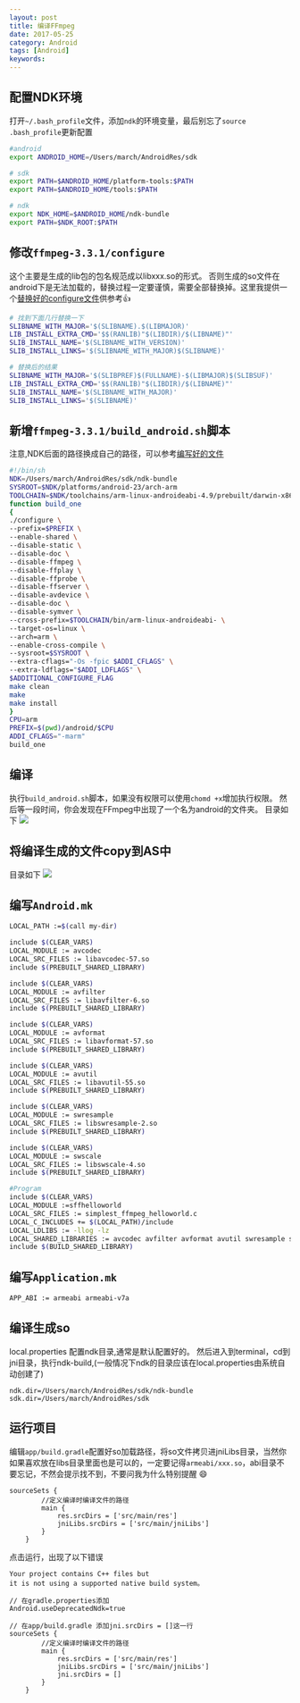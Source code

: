 ```yaml
---
layout: post
title: 编译FFmpeg
date: 2017-05-25
category: Android
tags: [Android]
keywords:
---
```


## 配置NDK环境
打开`~/.bash_profile`文件，添加`ndk`的环境变量，最后别忘了`source .bash_profile`更新配置

```bash
#android
export ANDROID_HOME=/Users/march/AndroidRes/sdk

# sdk
export PATH=$ANDROID_HOME/platform-tools:$PATH
export PATH=$ANDROID_HOME/tools:$PATH

# ndk
export NDK_HOME=$ANDROID_HOME/ndk-bundle
export PATH=$NDK_ROOT:$PATH
```



## 修改`ffmpeg-3.3.1/configure`
这个主要是生成的lib包的包名规范成以libxxx.so的形式。 否则生成的so文件在android下是无法加载的，替换过程一定要谨慎，需要全部替换掉。这里我提供一个[替换好的configure文件](https://github.com/chendongMarch/FFmpegAndroidSupport/blob/master/backups/configure)供参考:thumbsup:

```bash
# 找到下面几行替换一下
SLIBNAME_WITH_MAJOR='$(SLIBNAME).$(LIBMAJOR)'
LIB_INSTALL_EXTRA_CMD='$$(RANLIB)"$(LIBDIR)/$(LIBNAME)"'
SLIB_INSTALL_NAME='$(SLIBNAME_WITH_VERSION)'
SLIB_INSTALL_LINKS='$(SLIBNAME_WITH_MAJOR)$(SLIBNAME)'

# 替换后的结果
SLIBNAME_WITH_MAJOR='$(SLIBPREF)$(FULLNAME)-$(LIBMAJOR)$(SLIBSUF)'
LIB_INSTALL_EXTRA_CMD='$$(RANLIB)"$(LIBDIR)/$(LIBNAME)"'
SLIB_INSTALL_NAME='$(SLIBNAME_WITH_MAJOR)'
SLIB_INSTALL_LINKS='$(SLIBNAME)'
```


## 新增`ffmpeg-3.3.1/build_android.sh`脚本
注意,NDK后面的路径换成自己的路径，可以参考[编写好的文件](https://github.com/chendongMarch/FFmpegAndroidSupport/blob/master/backups/build_android.sh)

```bash
#!/bin/sh
NDK=/Users/march/AndroidRes/sdk/ndk-bundle
SYSROOT=$NDK/platforms/android-23/arch-arm
TOOLCHAIN=$NDK/toolchains/arm-linux-androideabi-4.9/prebuilt/darwin-x86_64
function build_one
{
./configure \
--prefix=$PREFIX \
--enable-shared \
--disable-static \
--disable-doc \
--disable-ffmpeg \
--disable-ffplay \
--disable-ffprobe \
--disable-ffserver \
--disable-avdevice \
--disable-doc \
--disable-symver \
--cross-prefix=$TOOLCHAIN/bin/arm-linux-androideabi- \
--target-os=linux \
--arch=arm \
--enable-cross-compile \
--sysroot=$SYSROOT \
--extra-cflags="-Os -fpic $ADDI_CFLAGS" \
--extra-ldflags="$ADDI_LDFLAGS" \
$ADDITIONAL_CONFIGURE_FLAG
make clean
make
make install
}
CPU=arm
PREFIX=$(pwd)/android/$CPU
ADDI_CFLAGS="-marm"
build_one
```


## 编译
执行`build_android.sh`脚本，如果没有权限可以使用`chomd +x`增加执行权限。
然后等一段时间，你会发现在FFmpeg中出现了一个名为android的文件夹。
目录如下
![](http://7xtjec.com1.z0.glb.clouddn.com/ffmpeg_finder_dir_scan.jpeg)

## 将编译生成的文件copy到AS中
目录如下
![](http://7xtjec.com1.z0.glb.clouddn.com/ffmpeg_as_dir_scan.jpg)


## 编写`Android.mk`
```bash
LOCAL_PATH :=$(call my-dir)

include $(CLEAR_VARS)
LOCAL_MODULE := avcodec
LOCAL_SRC_FILES := libavcodec-57.so
include $(PREBUILT_SHARED_LIBRARY)

include $(CLEAR_VARS)
LOCAL_MODULE := avfilter
LOCAL_SRC_FILES := libavfilter-6.so
include $(PREBUILT_SHARED_LIBRARY)

include $(CLEAR_VARS)
LOCAL_MODULE := avformat
LOCAL_SRC_FILES := libavformat-57.so
include $(PREBUILT_SHARED_LIBRARY)

include $(CLEAR_VARS)
LOCAL_MODULE := avutil
LOCAL_SRC_FILES := libavutil-55.so
include $(PREBUILT_SHARED_LIBRARY)

include $(CLEAR_VARS)
LOCAL_MODULE := swresample
LOCAL_SRC_FILES := libswresample-2.so
include $(PREBUILT_SHARED_LIBRARY)

include $(CLEAR_VARS)
LOCAL_MODULE := swscale
LOCAL_SRC_FILES := libswscale-4.so
include $(PREBUILT_SHARED_LIBRARY)

#Program
include $(CLEAR_VARS)
LOCAL_MODULE :=sffhelloworld
LOCAL_SRC_FILES := simplest_ffmpeg_helloworld.c
LOCAL_C_INCLUDES += $(LOCAL_PATH)/include
LOCAL_LDLIBS := -llog -lz
LOCAL_SHARED_LIBRARIES := avcodec avfilter avformat avutil swresample swscale
include $(BUILD_SHARED_LIBRARY)
```


## 编写`Application.mk`
```bash
APP_ABI := armeabi armeabi-v7a
```


## 编译生成so
local.properties 配置ndk目录,通常是默认配置好的。
然后进入到terminal，cd到jni目录，执行ndk-build,(一般情况下ndk的目录应该在local.properties由系统自动创建了)

```
ndk.dir=/Users/march/AndroidRes/sdk/ndk-bundle
sdk.dir=/Users/march/AndroidRes/sdk
```


## 运行项目
编辑`app/build.gradle`配置好so加载路径，将so文件拷贝进jniLibs目录，当然你如果喜欢放在libs目录里面也是可以的，一定要记得`armeabi/xxx.so`，abi目录不要忘记，不然会提示找不到，不要问我为什么特别提醒 :smile:

```gralde
sourceSets {
        //定义编译时编译文件的路径
        main {
            res.srcDirs = ['src/main/res']
            jniLibs.srcDirs = ['src/main/jniLibs']
        }
    }
```
点击运行，出现了以下错误

```
Your project contains C++ files but
it is not using a supported native build system。

// 在gradle.properties添加
Android.useDeprecatedNdk=true

// 在app/build.gradle 添加jni.srcDirs = []这一行
sourceSets {
        //定义编译时编译文件的路径
        main {
            res.srcDirs = ['src/main/res']
            jniLibs.srcDirs = ['src/main/jniLibs']
            jni.srcDirs = []
        }
    }
```
